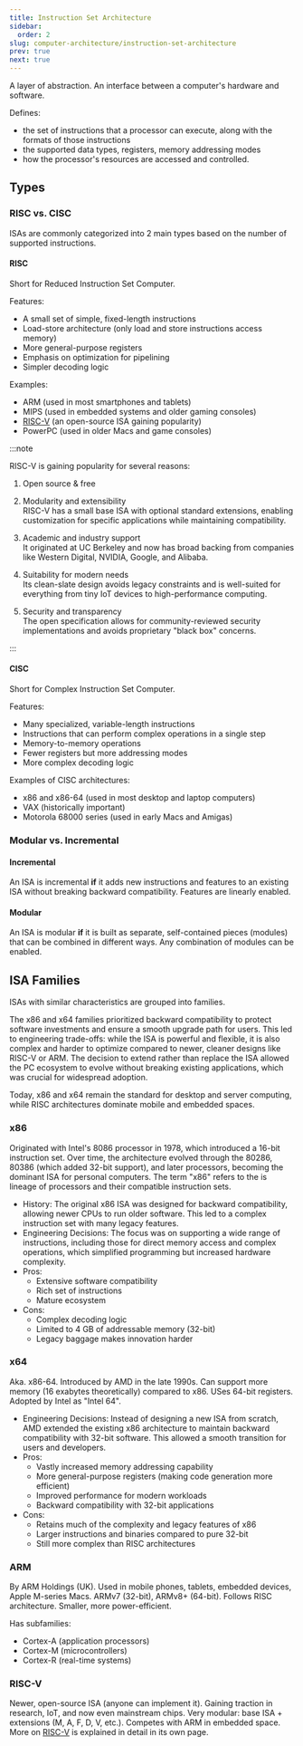 ```yaml
---
title: Instruction Set Architecture
sidebar:
  order: 2
slug: computer-architecture/instruction-set-architecture
prev: true
next: true
---
```


A layer of abstraction. An interface between a computer's hardware and software.

Defines:
- the set of instructions that a processor can execute, along with the formats of those instructions
- the supported data types, registers, memory addressing modes
- how the processor's resources are accessed and controlled.
## Types
### RISC vs. CISC

ISAs are commonly categorized into 2 main types based on the number of supported instructions.

#### RISC

Short for Reduced Instruction Set Computer.

Features:
- A small set of simple, fixed-length instructions
- Load-store architecture (only load and store instructions access memory)
- More general-purpose registers
- Emphasis on optimization for pipelining
- Simpler decoding logic

Examples:
- ARM (used in most smartphones and tablets)
- MIPS (used in embedded systems and older gaming consoles)
- [RISC-V](/computer-architecture/risc-v-architecture) (an open-source ISA gaining popularity)
- PowerPC (used in older Macs and game consoles)

:::note

RISC-V is gaining popularity for several reasons:

1. Open source & free
2. Modularity and extensibility   
  RISC-V has a small base ISA with optional standard extensions, enabling customization for specific applications while maintaining compatibility.
3. Academic and industry support   
  It originated at UC Berkeley and now has broad backing from companies like Western Digital, NVIDIA, Google, and Alibaba.

4. Suitability for modern needs   
  Its clean-slate design avoids legacy constraints and is well-suited for everything from tiny IoT devices to high-performance computing.

5. Security and transparency   
  The open specification allows for community-reviewed security implementations and avoids proprietary "black box" concerns.

:::

#### CISC

Short for Complex Instruction Set Computer.

Features:
- Many specialized, variable-length instructions
- Instructions that can perform complex operations in a single step
- Memory-to-memory operations
- Fewer registers but more addressing modes
- More complex decoding logic

Examples of CISC architectures:
- x86 and x86-64 (used in most desktop and laptop computers)
- VAX (historically important)
- Motorola 68000 series (used in early Macs and Amigas)

### Modular vs. Incremental

#### Incremental

An ISA is incremental **if** it adds new instructions and features to an existing ISA without breaking backward compatibility. Features are linearly enabled.

#### Modular

An ISA is modular **if** it is built as separate, self-contained pieces (modules) that can be combined in different ways. Any combination of modules can be enabled. 

## ISA Families

ISAs with similar characteristics are grouped into families.

The x86 and x64 families prioritized backward compatibility to protect software investments and ensure a smooth upgrade path for users. This led to engineering trade-offs: while the ISA is powerful and flexible, it is also complex and harder to optimize compared to newer, cleaner designs like RISC-V or ARM. The decision to extend rather than replace the ISA allowed the PC ecosystem to evolve without breaking existing applications, which was crucial for widespread adoption.

Today, x86 and x64 remain the standard for desktop and server computing, while RISC architectures dominate mobile and embedded spaces.

### x86

Originated with Intel's 8086 processor in 1978, which introduced a 16-bit instruction set. Over time, the architecture evolved through the 80286, 80386 (which added 32-bit support), and later processors, becoming the dominant ISA for personal computers. The term "x86" refers to the is lineage of processors and their compatible instruction sets.

- History: The original x86 ISA was designed for backward compatibility, allowing newer CPUs to run older software. This led to a complex instruction set with many legacy features.
- Engineering Decisions: The focus was on supporting a wide range of instructions, including those for direct memory access and complex operations, which simplified programming but increased hardware complexity.
- Pros:
  - Extensive software compatibility
  - Rich set of instructions
  - Mature ecosystem
- Cons:
  - Complex decoding logic
  - Limited to 4 GB of addressable memory (32-bit)
  - Legacy baggage makes innovation harder

### x64 

Aka. x86-64. Introduced by AMD in the late 1990s. Can support more memory (16 exabytes theoretically) compared to x86. USes 64-bit registers. Adopted by Intel as "Intel 64".

- Engineering Decisions: Instead of designing a new ISA from scratch, AMD extended the existing x86 architecture to maintain backward compatibility with 32-bit software. This allowed a smooth transition for users and developers.
- Pros:
  - Vastly increased memory addressing capability
  - More general-purpose registers (making code generation more efficient)
  - Improved performance for modern workloads
  - Backward compatibility with 32-bit applications
- Cons:
  - Retains much of the complexity and legacy features of x86
  - Larger instructions and binaries compared to pure 32-bit
  - Still more complex than RISC architectures

### ARM

By ARM Holdings (UK). Used in mobile phones, tablets, embedded devices, Apple M-series Macs. ARMv7 (32-bit), ARMv8+ (64-bit). Follows RISC architecture. Smaller, more power-efficient.

Has subfamilies:
- Cortex-A (application processors)
- Cortex-M (microcontrollers)
- Cortex-R (real-time systems)

### RISC-V

Newer, open-source ISA (anyone can implement it). Gaining traction in research, IoT, and now even mainstream chips. Very modular: base ISA + extensions (M, A, F, D, V, etc.). Competes with ARM in embedded space. More on [RISC-V](/computer-architecture/risc-v-architecture) is explained in detail in its own page.
